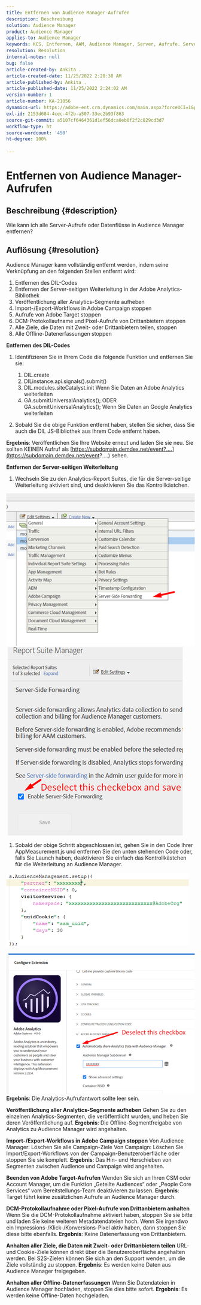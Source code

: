 ```yaml
---
title: Entfernen von Audience Manager-Aufrufen
description: Beschreibung
solution: Audience Manager
product: Audience Manager
applies-to: Audience Manager
keywords: KCS, Entfernen, AAM, Audience Manager, Server, Aufrufe. Server-Aufrufe
resolution: Resolution
internal-notes: null
bug: false
article-created-by: Ankita .
article-created-date: 11/25/2022 2:20:38 AM
article-published-by: Ankita .
article-published-date: 11/25/2022 2:24:02 AM
version-number: 1
article-number: KA-21056
dynamics-url: https://adobe-ent.crm.dynamics.com/main.aspx?forceUCI=1&pagetype=entityrecord&etn=knowledgearticle&id=a6cfc2bc-676c-ed11-9562-6045bd006239
exl-id: 2153d684-4cec-4f2b-a507-33ec2b93f863
source-git-commit: a5107cf6464361d1ef56dca0eb0f2f2c829cd3d7
workflow-type: ht
source-wordcount: '450'
ht-degree: 100%

---
```


# Entfernen von Audience Manager-Aufrufen

## Beschreibung {#description}

Wie kann ich alle Server-Aufrufe oder Datenflüsse in Audience Manager entfernen?

## Auflösung {#resolution}


Audience Manager kann vollständig entfernt werden, indem seine Verknüpfung an den folgenden Stellen entfernt wird:

1. Entfernen des DIL-Codes
2. Entfernen der Server-seitigen Weiterleitung in der Adobe Analytics-Bibliothek
3. Veröffentlichung aller Analytics-Segmente aufheben
4. Import-/Export-Workflows in Adobe Campaign stoppen
5. Aufrufe von Adobe Target stoppen
6. DCM-Protokollaufname und Pixel-Aufrufe von Drittanbietern stoppen
7. Alle Ziele, die Daten mit Zweit- oder Drittanbietern teilen, stoppen
8. Alle Offline-Datenerfassungen stoppen


<b>Entfernen des DIL-Codes</b>

1. Identifizieren Sie in Ihrem Code die folgende Funktion und entfernen Sie sie:

   1. DIL.create
   2. DILinstance.api.signals().submit()
   3. DIL.modules.siteCatalyst.init Wenn Sie Daten an Adobe Analytics weiterleiten
   4. GA.submitUniversalAnalytics(); ODER GA.submitUniversalAnalytics(); Wenn Sie Daten an Google Analytics weiterleiten
2. Sobald Sie die obige Funktion entfernt haben, stellen Sie sicher, dass Sie auch die DIL JS-Bibliothek aus Ihrem Code entfernt haben.


<b>Ergebnis</b>: Veröffentlichen Sie Ihre Website erneut und laden Sie sie neu. Sie sollten KEINEN Aufruf als [https://subdomain.demdex.net/event?....](https://subdomain.demdex.net/event?....) sehen.

<b>Entfernen der Server-seitigen Weiterleitung</b>

1. Wechseln Sie zu den Analytics-Report Suites, die für die Server-seitige Weiterleitung aktiviert sind, und deaktivieren Sie das Kontrollkästchen.


![](assets/8a6b5fd5-676c-ed11-9562-6045bd006239.png) ![](assets/8d6b5fd5-676c-ed11-9562-6045bd006239.png)

1. Sobald der obige Schritt abgeschlossen ist, gehen Sie in den Code Ihrer AppMeasurement.js und entfernen Sie den unten stehenden Code oder, falls Sie Launch haben, deaktivieren Sie einfach das Kontrollkästchen für die Weiterleitung an Audience Manager.


![](assets/8c6b5fd5-676c-ed11-9562-6045bd006239.png)             ![](assets/8b6b5fd5-676c-ed11-9562-6045bd006239.png)
<b>Ergebnis</b>: Die Analytics-Aufrufantwort sollte leer sein.

<b>Veröffentlichung aller Analytics-Segmente aufheben</b>
Gehen Sie zu den einzelnen Analytics-Segmenten, die veröffentlicht wurden, und heben Sie deren Veröffentlichung auf.
<b>Ergebnis</b>: Die Offline-Segmentfreigabe von Analytics zu Audience Manager wird angehalten.

<b>Import-/Export-Workflows in Adobe Campaign stoppen</b>
Von Audience Manager: Löschen Sie alle Campaign-Ziele
Von Campaign: Löschen Sie Import/Export-Workflows von der Campaign-Benutzeroberfläche oder stoppen Sie sie komplett.
<b>Ergebnis</b>: Das Hin- und Herschieben von Segmenten zwischen Audience und Campaign wird angehalten.

<b>Beenden von Adobe Target-Aufrufen</b>
Wenden Sie sich an Ihren CSM oder Account Manager, um die Funktion „Geteilte Audiences“ oder „People Core Services“ vom Bereitstellungs-Team deaktivieren zu lassen.
<b>Ergebnis</b>: Target führt keine zusätzlichen Aufrufe an Audience Manager durch.

<b>DCM-Protokollaufnahme oder Pixel-Aufrufe von Drittanbietern anhalten</b>
Wenn Sie die DCM-Protokollaufnahme aktiviert haben, stoppen Sie sie bitte und laden Sie keine weiteren Metadatendateien hoch.
Wenn Sie irgendwo ein Impressions-/Klick-/Konversions-Pixel aktiv haben, dann stoppen Sie diese bitte ebenfalls.
<b>Ergebnis</b>: Keine Datenerfassung von Drittanbietern.

<b>Anhalten aller Ziele, die Daten mit Zweit- oder Drittanbietern teilen</b>
URL- und Cookie-Ziele können direkt über die Benutzeroberfläche angehalten werden.
Bei S2S-Zielen können Sie sich an den Support wenden, um die Ziele vollständig zu stoppen.
<b>Ergebnis</b>: Es werden keine Daten aus Audience Manager freigegeben.

<b>Anhalten aller Offline-Datenerfassungen</b>
Wenn Sie Datendateien in Audience Manager hochladen, stoppen Sie dies bitte sofort.
<b>Ergebnis</b>: Es werden keine Offline-Daten hochgeladen.
